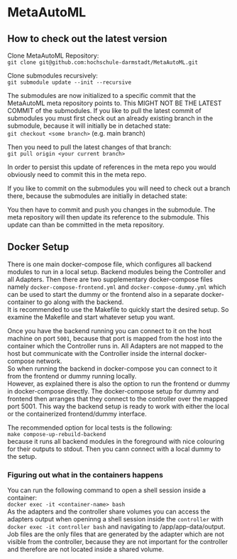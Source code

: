 # MetaAutoML

## How to check out the latest version

Clone MetaAutoML Repository:  
`git clone git@github.com:hochschule-darmstadt/MetaAutoML.git`

Clone submodules recursively:  
`git submodule update --init --recursive`

The submodules are now initialized to a specific commit that the MetaAutoML meta repository points to. This MIGHT NOT BE
THE LATEST COMMIT of the submodules. If you like to pull the latest commit of submodules you must first check out an
already existing branch in the submodule, because it will initially be in detached state:  
`git checkout <some branch>` (e.g. main branch)

Then you need to pull the latest changes of that branch:  
`git pull origin <your current branch>`

In order to persist this update of references in the meta repo you would obviously need to commit this in the meta repo.

If you like to commit on the submodules you will need to check out a branch there, because the submodules are initially
in detached state:

You then have to commit and push you changes in the submodule. The meta repository will then update its reference to the
submodule. This update can than be committed in the meta repository.

## Docker Setup

There is one main docker-compose file, which configures all backend modules to run in a local setup. Backend modules
being the Controller and all Adapters. Then there are two supplementary docker-compose files
namely `docker-compose-frontend.yml` and `docker-compose-dummy.yml` which can be used to start the dummy or the frontend
also in a separate docker-container to go along with the backend.  
It is recommended to use the Makefile to quickly start the desired setup. So examine the Makefile and start whatever
setup you want.

Once you have the backend running you can connect to it on the host machine on port `5001`, because that port is mapped
from the host into the container which the Controller runs in. All Adapters are not mapped to the host but communicate
with the Controller inside the internal docker-compose network.  
So when running the backend in docker-compose you can connect to it from the frontend or dummy running locally.  
However, as explained there is also the option to run the frontend or dummy in docker-compose directly. The
docker-compose setup for dummy and frontend then arranges that they connect to the controller over the mapped port 5001.
This way the backend setup is ready to work with either the local or the containerized frontend/dummy interface.

The recommended option for local tests is the following:  
`make compose-up-rebuild-backend`  
because it runs all backend modules in the foreground with nice colouring for their outputs to stdout. Then you cann
connect with a local dummy to the setup.

### Figuring out what in the containers happens

You can run the following command to open a shell session inside a container:  
`docker exec -it <container-name> bash`  
As the adapters and the controller share volumes you can access the adapters output when openinng a shell session inside the `controller` with `docker exec -it controller bash` and navigating to /app/app-data/output.  
Job files are the only files that are generated by the adapter which are not visible from the controller, because they are not important for the controller and therefore are not located inside a shared volume.